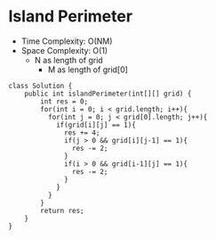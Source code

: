 # Island Perimeter

- Time Complexity: O(NM)
- Space Complexity: O(1)
  - N as length of grid
    - M as length of grid[0]

```
class Solution {
    public int islandPerimeter(int[][] grid) {
        int res = 0;
        for(int i = 0; i < grid.length; i++){
          for(int j = 0; j < grid[0].length; j++){
            if(grid[i][j] == 1){
              res += 4;
              if(j > 0 && grid[i][j-1] == 1){
                res -= 2;
              }
              if(i > 0 && grid[i-1][j] == 1){
                res -= 2;
              }
            }
          }
        }
        return res;
    }
}
```
